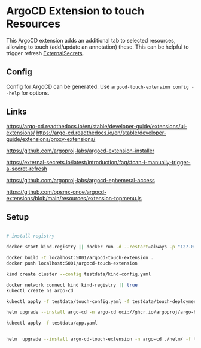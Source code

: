 # ArgoCD Extension to touch Resources

This ArgoCD extension adds an additional tab to selected resources, allowing to touch (add/update an annotation) these.
This can be helpful to trigger refresh [ExternalSecrets](https://external-secrets.io/latest/introduction/faq/#can-i-manually-trigger-a-secret-refresh).

## Config

Config for ArgoCD can be generated. Use `argocd-touch-extension config --help` for options.

## Links

https://argo-cd.readthedocs.io/en/stable/developer-guide/extensions/ui-extensions/
https://argo-cd.readthedocs.io/en/stable/developer-guide/extensions/proxy-extensions/

https://github.com/argoproj-labs/argocd-extension-installer

https://external-secrets.io/latest/introduction/faq/#can-i-manually-trigger-a-secret-refresh

https://github.com/argoproj-labs/argocd-ephemeral-access

https://github.com/opsmx-cnoe/argocd-extensions/blob/main/resources/extension-topmenu.js

## Setup

```bash

# install registry

docker start kind-registry || docker run -d --restart=always -p "127.0.0.1:5001:5000" --name kind-registry registry:3

docker build -t localhost:5001/argocd-touch-extension .
docker push localhost:5001/argocd-touch-extension

kind create cluster --config testdata/kind-config.yaml 

docker network connect kind kind-registry || true
kubectl create ns argo-cd

kubectl apply -f testdata/touch-config.yaml -f testdata/touch-deployment.yaml

helm upgrade --install argo-cd -n argo-cd oci://ghcr.io/argoproj/argo-helm/argo-cd -f testdata/argo-cd-values.yaml 

kubectl apply -f testdata/app.yaml


helm  upgrade --install argo-cd-touch-extension -n argo-cd ./helm/ -f testdata/test-values.yaml
```
